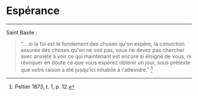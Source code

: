 # Espérance

***

Saint Basile :

> "... si la foi est le fondement des choses qu'on espère, la conviction assurée des choses qu'on ne voit pas, vous ne devez pas chercher avec anxiété à voir ce qui maintenant est encore si éloigné de vous, ni révoquer en doute ce que vous espérez obtenir un jour, sous prétexte que votre raison a été jusqu'ici inhabile à l'atteindre." [^1]

[^1]: Peltier 1873, t. 1, p. 12.


